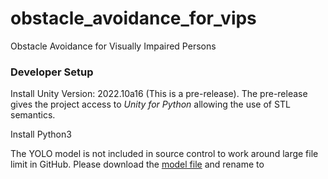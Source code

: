 # obstacle_avoidance_for_vips
Obstacle Avoidance for Visually Impaired Persons

### Developer Setup

Install Unity Version: 2022.10a16 (This is a pre-release). The pre-release gives 
the project access to *Unity for Python* allowing the use of STL semantics.

Install Python3

The YOLO model is not included in source control to work around large file limit in GitHub.
Please download the [model file](https://google.com) and rename to 



